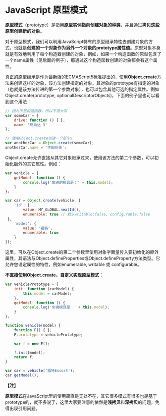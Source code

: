 JavaScript 原型模式
=============
**原型模式**（prototype）是指用**原型实例指向创建对象的种类**，并且通过**拷贝这些原型创建新的对象**。

对于原型模式，我们可以利用JavaScript特有的原型继承特性去创建对象的方式，也就是**创建的一个对象作为另外一个对象的prototype属性值**。原型对象本身就是有效地利用了每个构造器创建的对象，例如，如果一个构造函数的原型包含了一个name属性（见后面的例子），那通过这个构造函数创建的对象都会有这个属性。

真正的原型继承是作为最新版的ECMAScript5标准提出的，使用**Object.create**方法来创建这样的对象，该方法创建指定的对象，其对象的prototype有指定的对象（也就是该方法传进的第一个参数对象），也可以包含其他可选的指定属性。例如Object.create(prototype, optionalDescriptorObjects)，下面的例子里也可以看到这个用法：
```javascript
// 因为不是构造函数，所以不用大写
var someCar = {
    drive: function () { },
    name: '马自达 3'
};

// 使用Object.create创建一个新车x
var anotherCar = Object.create(someCar);
anotherCar.name = '丰田佳美';
```
Object.create允许直接从其它对象继承过来，使用该方法的第二个参数，可以初始化额外的其它属性。例如：
```javascript
var vehicle = {
    getModel: function () {
        console.log('车辆的模具是：' + this.model);
    }
};

var car = Object.create(vehicle, {
    'id': {
        value: MY_GLOBAL.nextId(),
        enumerable: true // 默认writable:false, configurable:false
 },
    'model': {
        value: '福特',
        enumerable: true
    }
});
```
这里，可以在Object.create的第二个参数里使用对象字面量传入要初始化的额外属性，其语法与Object.defineProperties或Object.defineProperty方法类型。它允许您设定属性的特性，例如enumerable, writable 或 configurable。

**不直接使用Object.create，自定义实现原型模式**：
```javascript
var vehiclePrototype = {
    init: function (carModel) {
        this.model = carModel;
    },
    getModel: function () {
        console.log('车辆模具是：' + this.model);
    }
};

function vehicle(model) {
    function F() { };
    F.prototype = vehiclePrototype;

    var f = new F();

    f.init(model);
    return f;
}

var car = vehicle('福特Escort');
car.getModel();
```

**【注】**

**原型模式**在JavaScript里的使用简直是无处不在，其它很多模式有很多也是基于prototype的，就不多说了，这里大家要注意的依然是**浅拷贝**和**深拷贝**的问题，免得出现引用问题。
